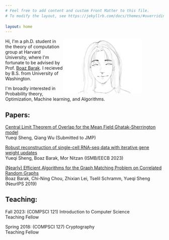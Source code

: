 ```yaml
---
# Feel free to add content and custom Front Matter to this file.
# To modify the layout, see https://jekyllrb.com/docs/themes/#overriding-theme-defaults

layout: home
---
```


<div style="clear: both;">
  <div style="float: right; margin-right: 5em;">
    <img src="assets/image/picture.jpg" alt="" width = 250>
  </div>
  <div>
    <p>Hi, I'm a ph.D. student in the theory of computation group at Harvard University, where I'm fortunate to be advised by Prof. <a href="https://www.boazbarak.org">Boaz Barak</a>. I recieved by B.S. from University of Washington.
    </p>
    <p>I'm broadly interested in Probability theory, Optimization, Machine learning, and Algorithms.</p>
  </div>
</div>

<!-- ![image](assets/image/picture.jpg){:style="float: left"; margin-right: 10em; height="40%" width="40%"}
Hi, I'm a ph.D. student in the theory of computation group at Harvard University, where I'm fortunate to be advised by Prof. [Boaz Barak](https://www.boazbarak.org). I recieved by B.S. from University of Washington -->

<!-- I'm broadly interested in Probability theory, Optimization, Machine learning, and Algorithms.\ -->



## Papers:
[Central Limit Theorem of Overlap for the Mean Field Ghatak-Sherrington model](https://arxiv.org/abs/2312.15774)\
Yueqi Sheng, Qiang Wu (Submitted to JMP)

[Robust reconstruction of single-cell RNA-seq data with iterative gene weight updates](https://pubmed.ncbi.nlm.nih.gov/37387155/)\
Yueqi Sheng, Boaz Barak, Mor Nitzan (ISMB/EECB 2023)

[(Nearly) Efficient Algorithms for the Graph Matching Problem on Correlated Random Graphs](https://arxiv.org/abs/1805.02349)\
Boaz Barak, Chi-Ning Chou, Zhixian Lei, Tselil Schramm, Yueqi Sheng (NeurIPS 2019)	

## Teaching:
Fall 2023: (COMPSCI 121) Introduction to Computer Science \
Teaching Fellow 

Spring 2018: (COMPSCI 127) Cryptography \
Teaching Fellow



